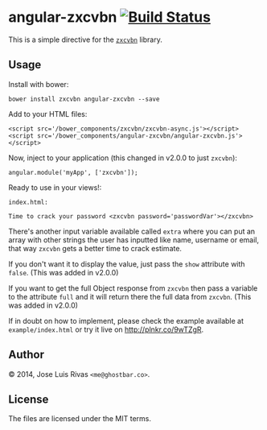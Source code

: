 angular-zxcvbn [![Build Status](https://secure.travis-ci.org/ghostbar/angular-zxcvbn.png)](http://travis.ci.org/ghostbar/angular-zxcvbn)
==============

This is a simple directive for the [`zxcvbn`](https://github.com/dropbox/zxcvbn) library.

Usage
-----

Install with bower:

    bower install zxcvbn angular-zxcvbn --save

Add to your HTML files:

    <script src='/bower_components/zxcvbn/zxcvbn-async.js'></script>
    <script src='/bower_components/angular-zxcvbn/angular-zxcvbn.js'></script>

Now, inject to your application (this changed in v2.0.0 to just `zxcvbn`):

    angular.module('myApp', ['zxcvbn']);

Ready to use in your views!:

`index.html:`

    Time to crack your password <zxcvbn password='passwordVar'></zxcvbn>

There's another input variable available called `extra` where you can put an array with other strings the user has inputted like name, username or email, that way `zxcvbn` gets a better time to crack estimate.

If you don't want it to display the value, just pass the `show` attribute with `false`. (This was added in v2.0.0)

If you want to get the full Object response from `zxcvbn` then pass a variable to the attribute `full` and it will return there the full data from `zxcvbn`. (This was added in v2.0.0)

If in doubt on how to implement, please check the example available at `example/index.html` or try it live on <http://plnkr.co/9wTZgR>.

Author
------
© 2014, Jose Luis Rivas `<me@ghostbar.co>`. 

License
-------
The files are licensed under the MIT terms.
